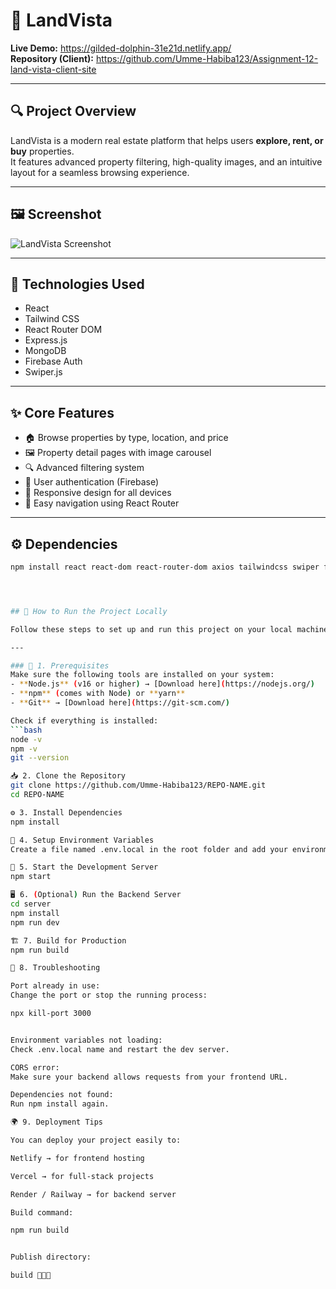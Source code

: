 # 🏡 LandVista

**Live Demo:** https://gilded-dolphin-31e21d.netlify.app/  
**Repository (Client):** https://github.com/Umme-Habiba123/Assignment-12-land-vista-client-site

---

## 🔍 Project Overview
LandVista is a modern real estate platform that helps users **explore, rent, or buy** properties.  
It features advanced property filtering, high-quality images, and an intuitive layout for a seamless browsing experience.

---

## 🖼 Screenshot
![LandVista Screenshot](https://i.ibb.co/Cph2X1ry/savar.webp)

---

## 🧰 Technologies Used
- React  
- Tailwind CSS  
- React Router DOM  
- Express.js  
- MongoDB  
- Firebase Auth  
- Swiper.js  

---

## ✨ Core Features
- 🏠 Browse properties by type, location, and price  
- 🖼 Property detail pages with image carousel  
- 🔍 Advanced filtering system  
- 👤 User authentication (Firebase)  
- 📱 Responsive design for all devices  
- 🧭 Easy navigation using React Router  

---

## ⚙️ Dependencies
```bash
npm install react react-dom react-router-dom axios tailwindcss swiper firebase classnames




## 🚀 How to Run the Project Locally

Follow these steps to set up and run this project on your local machine 👇

---

### 🧩 1. Prerequisites
Make sure the following tools are installed on your system:
- **Node.js** (v16 or higher) → [Download here](https://nodejs.org/)
- **npm** (comes with Node) or **yarn**
- **Git** → [Download here](https://git-scm.com/)

Check if everything is installed:
```bash
node -v
npm -v
git --version

📥 2. Clone the Repository
git clone https://github.com/Umme-Habiba123/REPO-NAME.git
cd REPO-NAME

⚙️ 3. Install Dependencies
npm install

🔐 4. Setup Environment Variables
Create a file named .env.local in the root folder and add your environment variables.

🧠 5. Start the Development Server
npm start

🖥️ 6. (Optional) Run the Backend Server
cd server
npm install
npm run dev

🏗️ 7. Build for Production
npm run build

🧹 8. Troubleshooting

Port already in use:
Change the port or stop the running process:

npx kill-port 3000


Environment variables not loading:
Check .env.local name and restart the dev server.

CORS error:
Make sure your backend allows requests from your frontend URL.

Dependencies not found:
Run npm install again.

🌍 9. Deployment Tips

You can deploy your project easily to:

Netlify → for frontend hosting

Vercel → for full-stack projects

Render / Railway → for backend server

Build command:

npm run build


Publish directory:

build 🎉🎉🎉

